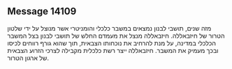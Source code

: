 ## Message 14109

מזה שנים, תושבי לבנון נמצאים במשבר כלכלי והומניטרי אשר מנוצל על ידי שלטון הטרור של חיזבאללה. חיזבאללה מנצל את מעמדם החלש של תושבי לבנון בצל המשבר הכלכלי במדינה, על מנת להרחיב את נוכחותו הצבאית, תוך שהוא גורף רווחים לכיסו ובכך מעמיק את המשבר. חיזבאללה ייצר רשת כלכלית מקבילה לצרכי הזרוע הצבאית של ארגון הטרור.

